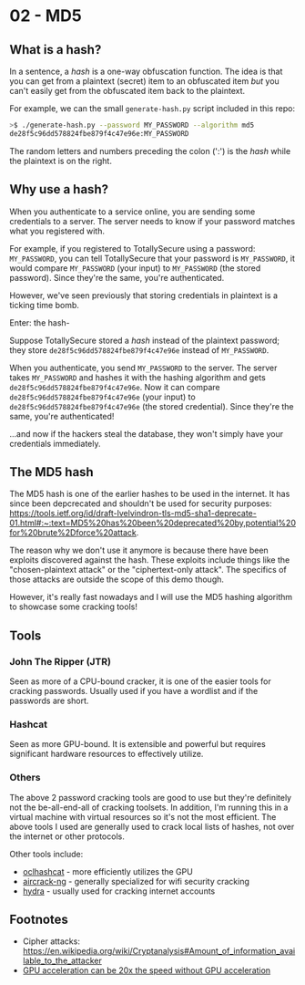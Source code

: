 # 02 - MD5

## What is a hash?

In a sentence, a *hash* is a one-way obfuscation function. The idea is that you can get from a plaintext (secret) item to an obfuscated item _but_ you can't easily get from the obfuscated item back to the plaintext.

For example, we can the small `generate-hash.py` script included in this repo:

```bash
>$ ./generate-hash.py --password MY_PASSWORD --algorithm md5
de28f5c96dd578824fbe879f4c47e96e:MY_PASSWORD
```

The random letters and numbers preceding the colon (':') is the _hash_ while the plaintext is on the right.

## Why use a hash?

When you authenticate to a service online, you are sending some credentials to a server. The server needs to know if your password matches what you registered with.

For example, if you registered to TotallySecure using a password: `MY_PASSWORD`, you can tell TotallySecure that your password is `MY_PASSWORD`, it would compare `MY_PASSWORD` (your input) to `MY_PASSWORD` (the stored password). Since they're the same, you're authenticated.

However, we've seen previously that storing credentials in plaintext is a ticking time bomb.

Enter: the hash-

Suppose TotallySecure stored a _hash_ instead of the plaintext password; they store `de28f5c96dd578824fbe879f4c47e96e` instead of `MY_PASSWORD`. 

When you authenticate, you send `MY_PASSWORD` to the server. The server takes `MY_PASSWORD` and hashes it with the hashing algorithm and gets `de28f5c96dd578824fbe879f4c47e96e`. Now it can compare `de28f5c96dd578824fbe879f4c47e96e` (your input) to `de28f5c96dd578824fbe879f4c47e96e` (the stored credential). Since they're the same, you're authenticated!

...and now if the hackers steal the database, they won't simply have your credentials immediately.

## The MD5 hash

The MD5 hash is one of the earlier hashes to be used in the internet. It has since been depcrecated and shouldn't be used for security purposes: https://tools.ietf.org/id/draft-lvelvindron-tls-md5-sha1-deprecate-01.html#:~:text=MD5%20has%20been%20deprecated%20by,potential%20for%20brute%2Dforce%20attack.

The reason why we don't use it anymore is because there have been exploits discovered against the hash. These exploits include things like the "chosen-plaintext attack" or the "ciphertext-only attack". The specifics of those attacks are outside the scope of this demo though.

However, it's really fast nowadays and I will use the MD5 hashing algorithm to showcase some cracking tools!

## Tools

### John The Ripper (JTR)

Seen as more of a CPU-bound cracker, it is one of the easier tools for cracking passwords. Usually used if you have a wordlist and if the passwords are short.

### Hashcat 

Seen as more GPU-bound. It is extensible and powerful but requires significant hardware resources to effectively utilize.

### Others

The above 2 password cracking tools are good to use but they're definitely not the be-all-end-all of cracking toolsets. In addition, I'm running this in a virtual machine with virtual resources so it's not the most efficient. The above tools I used are generally used to crack local lists of hashes, not over the internet or other protocols.

Other tools include:

* [oclhashcat](https://hashcat.net/wiki/doku.php?id=oclhashcat) - more efficiently utilizes the GPU 
* [aircrack-ng](https://www.aircrack-ng.org/) - generally specialized for wifi security cracking
* [hydra](https://github.com/vanhauser-thc/thc-hydra) - usually used for cracking internet accounts

## Footnotes

* Cipher attacks: https://en.wikipedia.org/wiki/Cryptanalysis#Amount_of_information_available_to_the_attacker
* [GPU acceleration can be 20x the speed without GPU acceleration](https://vk5uj.com/hashcat-versus-oclhashcat-speed/#:~:text=If%20you're%20familiar%20with,is%20the%20GPU%20version%2C%20oclHashcat.&text=While%20this%20will%20get%20you,be%20weeks%2Fmonths%2Fyears.)
